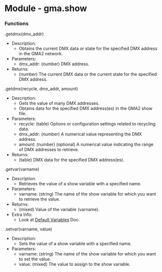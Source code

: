 # Module - gma.show
### Functions

.getdmx(dmx_addr)
- Description:
    - Obtains the current DMX data or state for the specified DMX address in the GMA2 network.
- Parameters:
    - dmx_addr: (number) DMX address.
- Returns:
    - (number) The current DMX data or the current state for the specified DMX address.

.getdmx(recycle, dmx_addr, amount)
- Description:
    - Gets the value of many DMX addresses.
    - Obtains data for the specified DMX address(es) in the GMA2 show file.
- Parameters:
    - recycle: (table) Options or configuration settings related to recycling data.
    - dmx_addr: (number) A numerical value representing the DMX address.
    - amount: (number) (optional) A numerical value indicating the range of DMX addresses to retrieve.
- Returns:
    - (table) DMX data for the specified DMX address(es).

.getvar(varname)
- Description:
    - Retrieves the value of a show variable with a specified name.
- Parameters:
    - varname: (string) The name of the show variable for which you want to retrieve the value.
- Returns:
    - (mixed) Value of the variable (varname).
- Extra Info:
    - Look at [Default Variables]() Doc.

.setvar(varname, value)
- Description:
    - Sets the value of a show variable with a specified name.
- Parameters:
    - varname: (string) The name of the show variable for which you want to set the value.
    - value: (mixed) The value to assign to the show variable.